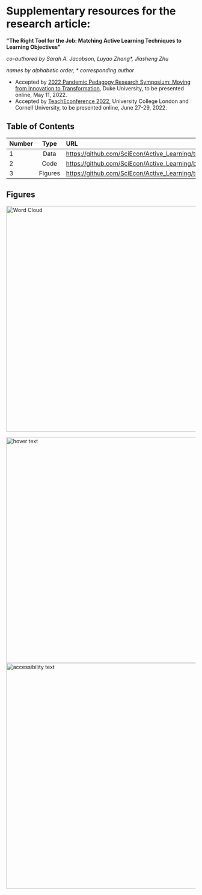 # Supplementary resources for the research article: 

**"The Right Tool for the Job: Matching Active Learning Techniques to Learning Objectives"**

*co-authored by Sarah A. Jacobson, Luyao Zhang\*, Jiasheng Zhu* 

*names by alphabetic order, \* corresponding author*

-	Accepted by [2022 Pandemic Pedagogy Research Symposium: Moving from Innovation to Transformation](https://learninginnovation.duke.edu/blog/portfolio/the-2022-pandemic-pedagogy-research-symposium/), Duke University, to be presented online, May 11, 2022.
- Accepted by [TeachEconference 2022](https://ctale.org/teacheconference2022/), University College London and Cornell University, to be presented online, June 27-29, 2022.

## Table of Contents


| Number | Type | URL |
| :------------ |:---------------:| :------------|
|1  | Data      | https://github.com/SciEcon/Active_Learning/tree/main/data |
| 2 | Code      |https://github.com/SciEcon/Active_Learning/blob/main/The_Right_Tool_for_the_Job_Matching_Active_Learning_Techniques_to_Learning_Objectives.ipynb|
| 3 | Figures   | https://github.com/SciEcon/Active_Learning/tree/main/figs|


## Figures

<p align="left">
  <img src="https://github.com/SciEcon/Active_Learning/blob/main/figs/wordcloud_light.png" width="600" title="Word Cloud">
</p>

<p align="left">
  <img src="https://github.com/SciEcon/Active_Learning/blob/main/figs/wordcloud_light.png" width="600" title="hover text">
  <img src="https://github.com/SciEcon/Active_Learning/blob/main/figs/wordcloud_dark.png" width="600" alt="accessibility text">
</p>
